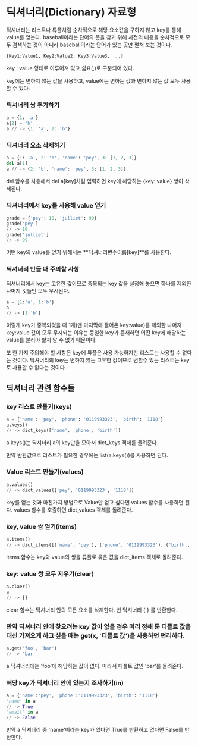 # 딕셔너리(Dictionary) 자료형

딕셔너리는 리스트나 튜플처럼 순차적으로 해당 요소값을 구하지 않고 key를 통해 value를 얻는다. baseball이라는 단어의 뜻을 찾기 위해 사전의 내용을 순차적으로 모두 검색하는 것이 아니라 baseball이라는 단어가 있는 곳만 펼쳐 보는 것이다.

```python
{Key1:Value1, Key2:Value2, Key3:Value3, ...}
```

key : value 형태로 이루어져 있고 쉼표(,)로 구분되어 있다.

key에는 변하지 않는 값을 사용하고, value에는 변하는 값과 변하지 않는 값 모두 사용할 수 있다.

### 딕셔너리 쌍 추가하기

```python
a = {1: 'a'}
a[2] = 'b'
a // -> {1: 'a', 2: 'b'}
```

### 딕셔너리 요소 삭제하기

```python
a = {1: 'a', 2: 'b', 'name': 'pey', 3: [1, 2, 3]}
del a[1]
a // -> {2: 'b', 'name': 'pey', 3: [1, 2, 3]}
```

del 함수를 사용해서 del a[key]처럼 입력하면 key에 해당하는 {key: value} 쌍이 삭제된다.

### 딕셔너리에서 key를 사용해 value 얻기

```python
grade = {'pey': 10, 'julliet': 99}
grade['pey']
// -> 10
grade['julliet']
// -> 99
```

어떤 key의 value를 얻기 위해서는 **딕셔너리변수이름[key]**를 사용한다.

### 딕셔너리 만들 때 주의할 사항

딕셔너리에서 key는 고유한 값이므로 중복되는 key 값을 설정해 놓으면 하나를 제외한 나머지 것들인 모두 무시된다.

```python
a = {1:'a', 1:'b'}
a
// -> {1:'b'}
```

이렇게 key가 중복되었을 때 1개(맨 마지막에 들어온 key:value)를 제외한 나머지 key:value 값이 모두 무시되는 이유는 동일한 key가 존재하면 어떤 key에 해당하는 value를 불러야 할지 알 수 없기 때문이다.

또 한 가지 주의해야 할 사항은 key에 튜플은 사용 가능하지만 리스트는 사용할 수 없다는 것이다. 딕셔너리의 key는 변하지 않는 고유한 값이므로 변할수 있는 리스트는 key로 사용할 수 없다는 것이다.

## 딕셔너리 관련 함수들

### key 리스트 만들기(keys)

```python
a = {'name': 'pey', 'phone': '0119993323', 'birth': '1118'}
a.keys()
// -> dict_keys(['name', 'phone', 'birth'])
```

 a.keys()는 딕셔너리 a의 key만을 모아서 dict_keys 객체를 돌려준다.

만약 반환값으로 리스트가 필요한 경우에는 list(a.keys())를 사용하면 된다.

### Value 리스트 만들기(values)

```python
a.values()
// -> dict_values(['pey', '0119993323', '1118'])
```

key를 얻는 것과 마친가지 방법으로 Value만 얻고 싶다면 values 함수를 사용하면 된다. values 함수를 호출하면 dict_values 객체를 돌려준다.

### key, value 쌍 얻기(items)

```python
a.items()
// -> dict_items([('name', 'pey'), ('phone', '0119993323'), ('birth', '1118')])
```

items 함수는 key와 value의 쌍을 튜플로 묶은 값을 dict_items 객체로 돌려준다.

### key: value 쌍 모두 지우기(clear)

```python
a.claer()
a
// -> {}
```

clear 함수는 딕셔너리 안의 모든 요소를 삭제한다. 빈 딕셔너리 { } 를 반환한다.

### 만약 딕셔너리 안에 찾으려는 key 값이 없을 경우 미리 정해 둔 디폴트 값을 대신 가져오게 하고 싶을 때는 get(x, '디폴트 값')을 사용하면 편리하다.

```python
a.get('foo', 'bar')
// -> 'bar'
```

a 딕셔너리에는 'foo'에 해당하는 값이 없다. 따라서 디폴트 값인 'bar'를 돌려준다.

### 해당 key가 딕셔너리 안에 있는지 조사하기(in)

```python
a = {'name':'pey', 'phone':'0119993323', 'birth': '1118'}
'name' in a
// -> True
'email' in a
// -> False
```

만약 a 딕셔너리 중 'name'이라는 key가 있다면 True를 반환하고 없다면 False를 반환한다.